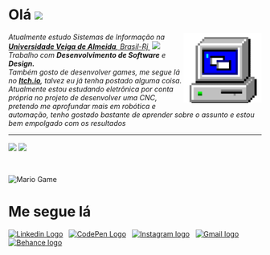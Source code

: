 # Olá <img src="https://github.com/TheDudeThatCode/TheDudeThatCode/blob/master/Assets/Hi.gif" width="20px">
<img align="right" alt="PC GIF" src="https://github.com/TheDudeThatCode/TheDudeThatCode/blob/master/Assets/PC.gif" width="155" />

<p>
  <em>
    Atualmente estudo Sistemas de Informação na <a href="https://www.uva.br/"> <b>Universidade Veiga de Almeida</b>, Brasil-Rj </a>&nbsp;<img src="https://github.com/TheDudeThatCode/TheDudeThatCode/blob/master/Assets/Earth.gif" width="20px"></br>
    Trabalho com <b>Desenvolvimento de Software</b> e <b>Design.</b></br>
    Também gosto de desenvolver games, me segue lá no <a href="https://nicholasaffonso.itch.io/"><b>Itch.io</b></a>, talvez eu já tenha postado alguma coisa.
    Atualmente estou estudando eletrônica por conta própria no projeto de desenvolver uma CNC, pretendo me aprofundar mais em robótica e automação, tenho gostado bastante de aprender sobre o assunto e estou bem empolgado com os resultados
    </em>
</p>

---

 <img align="center" src="https://github-readme-stats.vercel.app/api/top-langs/?username=NicholasAffonso&theme=dark&hide_langs_below=1"/> <img align="center" src="https://github-readme-stats.vercel.app/api?username=NicholasAffonso&show_icons=true&theme=dark&line_height=27"/>

</br>
</br>

<img src="https://github.com/TheDudeThatCode/TheDudeThatCode/blob/master/Assets/Mario_Gameplay.gif" alt="Mario Game" width="980">

</br>

# Me segue lá

[ <img src="https://cdn.jsdelivr.net/gh/devicons/devicon/icons/linkedin/linkedin-original.svg" alt="Linkedin Logo" width="32">](https://in.linkedin.com/in/TheDudeThatCode)&nbsp;&nbsp;&nbsp;[<img src="https://cdn.jsdelivr.net/gh/devicons/devicon/icons/codepen/codepen-plain.svg" alt="CodePen Logo" width="32">](https://twitter.com/TheDudeThatCode)&nbsp;&nbsp;&nbsp;[<img src="https://www.pinclipart.com/picdir/big/119-1198369_instagram-2016-logo-svg-vector-amp-png-transparent.png" alt="Instagram logo" width="32">](https://www.instagram.com/nicholas_affonso/)&nbsp;&nbsp;&nbsp;[<img src="https://github.com/TheDudeThatCode/TheDudeThatCode/blob/master/Assets/Gmail.svg" alt="Gmail logo" height="32">](mailto:nicholasaffonsop@gmail.com)&nbsp;&nbsp;&nbsp;[<img src="https://cdn.jsdelivr.net/gh/devicons/devicon/icons/behance/behance-original.svg" alt="Behance logo" height="32"/>](https://www.behance.net/nicholasaf0f9a)
